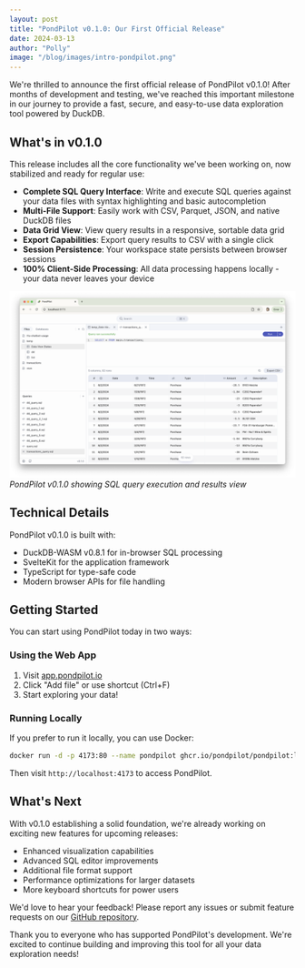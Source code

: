 ```yaml
---
layout: post
title: "PondPilot v0.1.0: Our First Official Release"
date: 2024-03-13
author: "Polly"
image: "/blog/images/intro-pondpilot.png"
---
```


We're thrilled to announce the first official release of PondPilot v0.1.0! After months of development and testing, we've reached this important milestone in our journey to provide a fast, secure, and easy-to-use data exploration tool powered by DuckDB.

## What's in v0.1.0

This release includes all the core functionality we've been working on, now stabilized and ready for regular use:

- **Complete SQL Query Interface**: Write and execute SQL queries against your data files with syntax highlighting and basic autocompletion
- **Multi-File Support**: Easily work with CSV, Parquet, JSON, and native DuckDB files
- **Data Grid View**: View query results in a responsive, sortable data grid
- **Export Capabilities**: Export query results to CSV with a single click
- **Session Persistence**: Your workspace state persists between browser sessions
- **100% Client-Side Processing**: All data processing happens locally - your data never leaves your device

![PondPilot Interface](/blog/images/intro-pondpilot.png)
*PondPilot v0.1.0 showing SQL query execution and results view*

## Technical Details

PondPilot v0.1.0 is built with:

- DuckDB-WASM v0.8.1 for in-browser SQL processing
- SvelteKit for the application framework
- TypeScript for type-safe code
- Modern browser APIs for file handling

## Getting Started

You can start using PondPilot today in two ways:

### Using the Web App
1. Visit [app.pondpilot.io](https://app.pondpilot.io)
2. Click "Add file" or use shortcut (Ctrl+F)
3. Start exploring your data!

### Running Locally
If you prefer to run it locally, you can use Docker:

```bash
docker run -d -p 4173:80 --name pondpilot ghcr.io/pondpilot/pondpilot:latest
```

Then visit `http://localhost:4173` to access PondPilot.

## What's Next

With v0.1.0 establishing a solid foundation, we're already working on exciting new features for upcoming releases:

- Enhanced visualization capabilities
- Advanced SQL editor improvements
- Additional file format support
- Performance optimizations for larger datasets
- More keyboard shortcuts for power users

We'd love to hear your feedback! Please report any issues or submit feature requests on our [GitHub repository](https://github.com/pondpilot/pondpilot/issues).

Thank you to everyone who has supported PondPilot's development. We're excited to continue building and improving this tool for all your data exploration needs!

